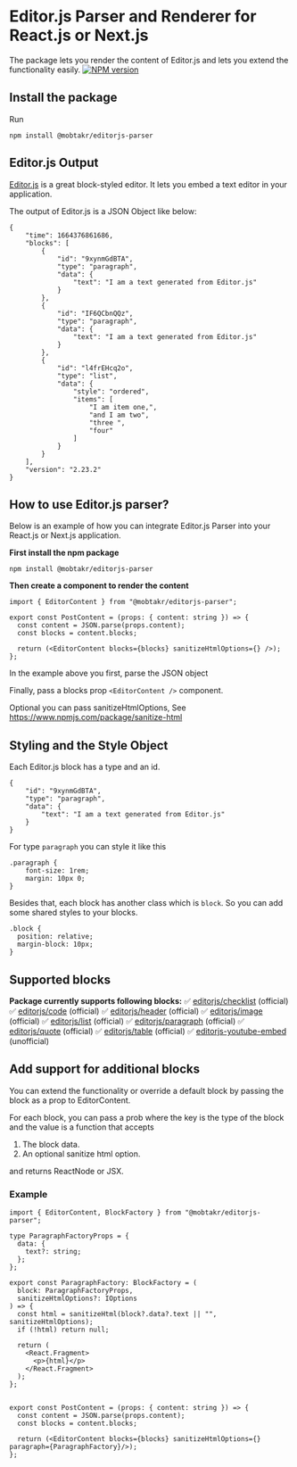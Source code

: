 # Editor.js Parser and Renderer for React.js or Next.js

The package lets you render the content of Editor.js and lets you extend the functionality easily.
<a href="https://www.npmjs.com/package/@mobtakr/editorjs-parser"><img alt="NPM version" src="https://img.shields.io/npm/v/@mobtakr/editorjs-parser.svg?style=for-the-badge&labelColor=000000"></a>

## Install the package

Run

```
npm install @mobtakr/editorjs-parser
```

## Editor.js Output

[Editor.js](https://editorjs.io/) is a great block-styled editor. It lets you embed a text editor in your application.

The output of Editor.js is a JSON Object like below:

```
{
    "time": 1664376861686,
    "blocks": [
        {
            "id": "9xynmGdBTA",
            "type": "paragraph",
            "data": {
                "text": "I am a text generated from Editor.js"
            }
        },
        {
            "id": "IF6QCbnQQz",
            "type": "paragraph",
            "data": {
                "text": "I am a text generated from Editor.js"
            }
        },
        {
            "id": "l4frEHcq2o",
            "type": "list",
            "data": {
                "style": "ordered",
                "items": [
                    "I am item one,",
                    "and I am two",
                    "three ",
                    "four"
                ]
            }
        }
    ],
    "version": "2.23.2"
}
```

## How to use Editor.js parser?

Below is an example of how you can integrate Editor.js Parser into your React.js or Next.js application.

**First install the npm package**

```
npm install @mobtakr/editorjs-parser
```

**Then create a component to render the content**

```
import { EditorContent } from "@mobtakr/editorjs-parser";

export const PostContent = (props: { content: string }) => {
  const content = JSON.parse(props.content);
  const blocks = content.blocks;

  return (<EditorContent blocks={blocks} sanitizeHtmlOptions={} />);
};

```

In the example above you first, parse the JSON object

Finally, pass a blocks prop `<EditorContent />` component.

Optional you can pass sanitizeHtmlOptions, See https://www.npmjs.com/package/sanitize-html

## Styling and the Style Object

Each Editor.js block has a type and an id.

```
{
    "id": "9xynmGdBTA",
    "type": "paragraph",
    "data": {
        "text": "I am a text generated from Editor.js"
    }
}
```

For type `paragraph` you can style it like this

```
.paragraph {
    font-size: 1rem;
    margin: 10px 0;
}
```

Besides that, each block has another class which is `block`.
So you can add some shared styles to your blocks.

```
.block {
  position: relative;
  margin-block: 10px;
}
```

## Supported blocks

**Package currently supports following blocks:**
✅ [editorjs/checklist](https://www.npmjs.com/package/@editorjs/checklist) (official)
✅ [editorjs/code](https://www.npmjs.com/package/@editorjs/code) (official)
✅ [editorjs/header](https://www.npmjs.com/package/@editorjs/header) (official)
✅ [editorjs/image](https://www.npmjs.com/package/@editorjs/image) (official)
✅ [editorjs/list](https://www.npmjs.com/package/@editorjs/list) (official)
✅ [editorjs/paragraph](https://www.npmjs.com/package/@editorjs/paragraph) (official)
✅ [editorjs/quote](https://www.npmjs.com/package/@editorjs/quote) (official)
✅ [editorjs/table](https://www.npmjs.com/package/@editorjs/table) (official)
✅ [editorjs-youtube-embed](https://www.npmjs.com/package/editorjs-youtube-embed) (unofficial)

## Add support for additional blocks

You can extend the functionality or override a default block by passing the block as a prop to EditorContent.

For each block, you can pass a prob where the key is the type of the block and the value is a function that accepts 

1.  The block data.
2.  An optional sanitize html option.

and returns ReactNode or JSX.

### Example

```
import { EditorContent, BlockFactory } from "@mobtakr/editorjs-parser";

type ParagraphFactoryProps = {
  data: {
    text?: string;
  };
};

export const ParagraphFactory: BlockFactory = (
  block: ParagraphFactoryProps,
  sanitizeHtmlOptions?: IOptions
) => {
  const html = sanitizeHtml(block?.data?.text || "", sanitizeHtmlOptions);
  if (!html) return null;

  return (
    <React.Fragment>
      <p>{html}</p>
    </React.Fragment>
  );
};


export const PostContent = (props: { content: string }) => {
  const content = JSON.parse(props.content);
  const blocks = content.blocks;

  return (<EditorContent blocks={blocks} sanitizeHtmlOptions={} paragraph={ParagraphFactory}/>);
};


```
